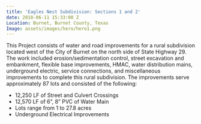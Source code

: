 ```yaml
---
title: 'Eagles Nest Subdivision: Sections 1 and 2'
date: 2018-06-11 15:33:00 Z
Location: Burnet, Burnet County, Texas
Image: assets/images/hero/hero1.png
---
```


This Project consists of water and road improvements for a rural subdivision located west of the City of Burnet on the north side of State Highway 29.  The work included erosion/sedimentation control, street excavation and embankment, flexible base improvements, HMAC, water distribution mains, underground electric, service connections, and miscellaneous improvements to complete this rural subdivision.  The improvements serve approximately 87 lots and consisted of the following: 
* 12,250 LF of Street and Culvert Crossings
* 12,570 LF of 6”, 8” PVC of Water Main
* Lots range from 1 to 27.8 acres
* Underground Electrical Improvements